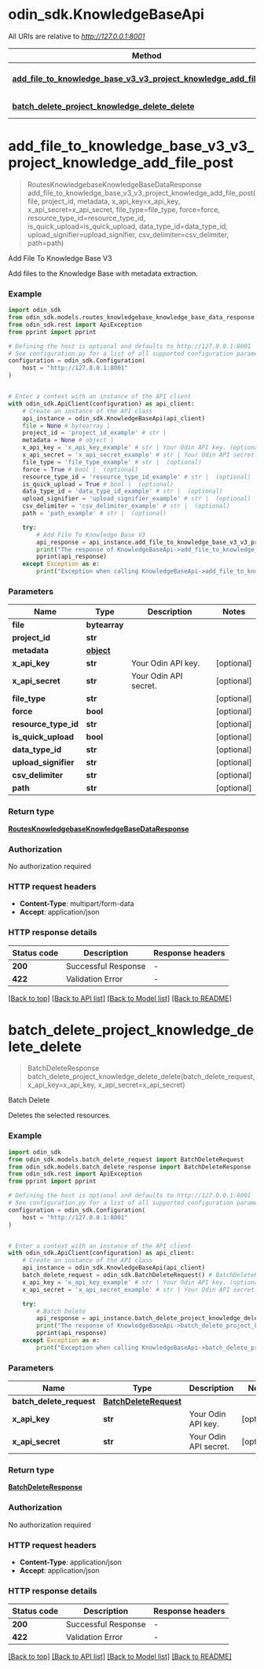 # odin_sdk.KnowledgeBaseApi

All URIs are relative to *http://127.0.0.1:8001*

Method | HTTP request | Description
------------- | ------------- | -------------
[**add_file_to_knowledge_base_v3_v3_project_knowledge_add_file_post**](KnowledgeBaseApi.md#add_file_to_knowledge_base_v3_v3_project_knowledge_add_file_post) | **POST** /v3/project/knowledge/add/file | Add File To Knowledge Base V3
[**batch_delete_project_knowledge_delete_delete**](KnowledgeBaseApi.md#batch_delete_project_knowledge_delete_delete) | **DELETE** /project/knowledge/delete | Batch Delete


# **add_file_to_knowledge_base_v3_v3_project_knowledge_add_file_post**
> RoutesKnowledgebaseKnowledgeBaseDataResponse add_file_to_knowledge_base_v3_v3_project_knowledge_add_file_post(file, project_id, metadata, x_api_key=x_api_key, x_api_secret=x_api_secret, file_type=file_type, force=force, resource_type_id=resource_type_id, is_quick_upload=is_quick_upload, data_type_id=data_type_id, upload_signifier=upload_signifier, csv_delimiter=csv_delimiter, path=path)

Add File To Knowledge Base V3

Add files to the Knowledge Base with metadata extraction.

### Example


```python
import odin_sdk
from odin_sdk.models.routes_knowledgebase_knowledge_base_data_response import RoutesKnowledgebaseKnowledgeBaseDataResponse
from odin_sdk.rest import ApiException
from pprint import pprint

# Defining the host is optional and defaults to http://127.0.0.1:8001
# See configuration.py for a list of all supported configuration parameters.
configuration = odin_sdk.Configuration(
    host = "http://127.0.0.1:8001"
)


# Enter a context with an instance of the API client
with odin_sdk.ApiClient(configuration) as api_client:
    # Create an instance of the API class
    api_instance = odin_sdk.KnowledgeBaseApi(api_client)
    file = None # bytearray | 
    project_id = 'project_id_example' # str | 
    metadata = None # object | 
    x_api_key = 'x_api_key_example' # str | Your Odin API key. (optional)
    x_api_secret = 'x_api_secret_example' # str | Your Odin API secret. (optional)
    file_type = 'file_type_example' # str |  (optional)
    force = True # bool |  (optional)
    resource_type_id = 'resource_type_id_example' # str |  (optional)
    is_quick_upload = True # bool |  (optional)
    data_type_id = 'data_type_id_example' # str |  (optional)
    upload_signifier = 'upload_signifier_example' # str |  (optional)
    csv_delimiter = 'csv_delimiter_example' # str |  (optional)
    path = 'path_example' # str |  (optional)

    try:
        # Add File To Knowledge Base V3
        api_response = api_instance.add_file_to_knowledge_base_v3_v3_project_knowledge_add_file_post(file, project_id, metadata, x_api_key=x_api_key, x_api_secret=x_api_secret, file_type=file_type, force=force, resource_type_id=resource_type_id, is_quick_upload=is_quick_upload, data_type_id=data_type_id, upload_signifier=upload_signifier, csv_delimiter=csv_delimiter, path=path)
        print("The response of KnowledgeBaseApi->add_file_to_knowledge_base_v3_v3_project_knowledge_add_file_post:\n")
        pprint(api_response)
    except Exception as e:
        print("Exception when calling KnowledgeBaseApi->add_file_to_knowledge_base_v3_v3_project_knowledge_add_file_post: %s\n" % e)
```



### Parameters


Name | Type | Description  | Notes
------------- | ------------- | ------------- | -------------
 **file** | **bytearray**|  | 
 **project_id** | **str**|  | 
 **metadata** | [**object**](object.md)|  | 
 **x_api_key** | **str**| Your Odin API key. | [optional] 
 **x_api_secret** | **str**| Your Odin API secret. | [optional] 
 **file_type** | **str**|  | [optional] 
 **force** | **bool**|  | [optional] 
 **resource_type_id** | **str**|  | [optional] 
 **is_quick_upload** | **bool**|  | [optional] 
 **data_type_id** | **str**|  | [optional] 
 **upload_signifier** | **str**|  | [optional] 
 **csv_delimiter** | **str**|  | [optional] 
 **path** | **str**|  | [optional] 

### Return type

[**RoutesKnowledgebaseKnowledgeBaseDataResponse**](RoutesKnowledgebaseKnowledgeBaseDataResponse.md)

### Authorization

No authorization required

### HTTP request headers

 - **Content-Type**: multipart/form-data
 - **Accept**: application/json

### HTTP response details

| Status code | Description | Response headers |
|-------------|-------------|------------------|
**200** | Successful Response |  -  |
**422** | Validation Error |  -  |

[[Back to top]](#) [[Back to API list]](../README.md#documentation-for-api-endpoints) [[Back to Model list]](../README.md#documentation-for-models) [[Back to README]](../README.md)

# **batch_delete_project_knowledge_delete_delete**
> BatchDeleteResponse batch_delete_project_knowledge_delete_delete(batch_delete_request, x_api_key=x_api_key, x_api_secret=x_api_secret)

Batch Delete

Deletes the selected resources.

### Example


```python
import odin_sdk
from odin_sdk.models.batch_delete_request import BatchDeleteRequest
from odin_sdk.models.batch_delete_response import BatchDeleteResponse
from odin_sdk.rest import ApiException
from pprint import pprint

# Defining the host is optional and defaults to http://127.0.0.1:8001
# See configuration.py for a list of all supported configuration parameters.
configuration = odin_sdk.Configuration(
    host = "http://127.0.0.1:8001"
)


# Enter a context with an instance of the API client
with odin_sdk.ApiClient(configuration) as api_client:
    # Create an instance of the API class
    api_instance = odin_sdk.KnowledgeBaseApi(api_client)
    batch_delete_request = odin_sdk.BatchDeleteRequest() # BatchDeleteRequest | 
    x_api_key = 'x_api_key_example' # str | Your Odin API key. (optional)
    x_api_secret = 'x_api_secret_example' # str | Your Odin API secret. (optional)

    try:
        # Batch Delete
        api_response = api_instance.batch_delete_project_knowledge_delete_delete(batch_delete_request, x_api_key=x_api_key, x_api_secret=x_api_secret)
        print("The response of KnowledgeBaseApi->batch_delete_project_knowledge_delete_delete:\n")
        pprint(api_response)
    except Exception as e:
        print("Exception when calling KnowledgeBaseApi->batch_delete_project_knowledge_delete_delete: %s\n" % e)
```



### Parameters


Name | Type | Description  | Notes
------------- | ------------- | ------------- | -------------
 **batch_delete_request** | [**BatchDeleteRequest**](BatchDeleteRequest.md)|  | 
 **x_api_key** | **str**| Your Odin API key. | [optional] 
 **x_api_secret** | **str**| Your Odin API secret. | [optional] 

### Return type

[**BatchDeleteResponse**](BatchDeleteResponse.md)

### Authorization

No authorization required

### HTTP request headers

 - **Content-Type**: application/json
 - **Accept**: application/json

### HTTP response details

| Status code | Description | Response headers |
|-------------|-------------|------------------|
**200** | Successful Response |  -  |
**422** | Validation Error |  -  |

[[Back to top]](#) [[Back to API list]](../README.md#documentation-for-api-endpoints) [[Back to Model list]](../README.md#documentation-for-models) [[Back to README]](../README.md)

